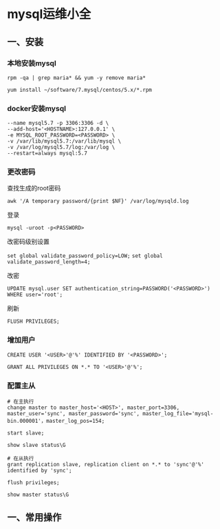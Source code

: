 # mysql运维小全

## 一、安装

### 本地安装mysql

`rpm -qa | grep maria* && yum -y remove maria*`

`yum install ~/software/7.mysql/centos/5.x/*.rpm`

### docker安装mysql

```docker run \
--name mysql5.7 -p 3306:3306 -d \
--add-host='<HOSTNAME>:127.0.0.1' \
-e MYSQL_ROOT_PASSWORD=<PASSWORD> \
-v /var/lib/mysql5.7:/var/lib/mysql \
-v /var/log/mysql5.7/log:/var/log \
--restart=always mysql:5.7
```

### 更改密码

查找生成的root密码

`awk '/A temporary password/{print $NF}' /var/log/mysqld.log`

登录

`mysql -uroot -p<PASSWORD>`

改密码级别设置

`set global validate_password_policy=LOW;`
`set global validate_password_length=4;`

改密

`UPDATE mysql.user SET authentication_string=PASSWORD('<PASSWORD>') WHERE user='root';`

刷新

`FLUSH PRIVILEGES;`

### 增加用户

`CREATE USER '<USER>'@'%' IDENTIFIED BY '<PASSWORD>';`

`GRANT ALL PRIVILEGES ON *.* TO '<USER>'@'%';`

### 配置主从

```
# 在主执行
change master to master_host='<HOST>', master_port=3306, master_user='sync', master_password='sync', master_log_file='mysql-bin.000001'，master_log_pos=154;

start slave;

show slave status\G
```

```
# 在从执行
grant replication slave, replication client on *.* to 'sync'@'%' identified by 'sync';

flush privileges;

show master status\G
```

## 一、常用操作

